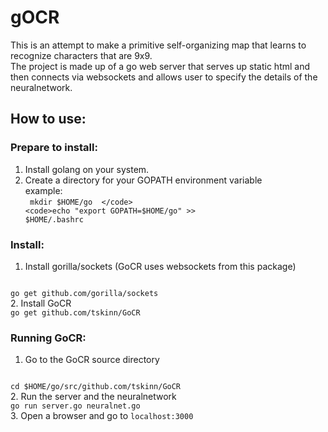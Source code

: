 # gOCR
This is an attempt to make a primitive self-organizing map that learns to recognize characters that are 9x9.  
The project is made up of a go web server that serves up static html and then connects via websockets and allows user to specify the details of the neuralnetwork.  

## How to use:  

### Prepare to install:  
 1. Install golang on your system.  
 2. Create a directory for your GOPATH environment variable  
example:  
<code>  mkdir $HOME/go  </code>  
<code>echo "export GOPATH=$HOME/go" >> $HOME/.bashrc</code>

### Install:  
 1. Install gorilla/sockets (GoCR uses websockets from this package)  
<code>
go get github.com/gorilla/sockets
</code>
 2. Install GoCR  
<code>
go get github.com/tskinn/GoCR
</code>

### Running GoCR:  
 1. Go to the GoCR source directory  
<code>
cd $HOME/go/src/github.com/tskinn/GoCR  
</code>
 2. Run the server and the neuralnetwork  
<code>
go run server.go neuralnet.go  
</code>
 3. Open a browser and go to <code>localhost:3000</code>